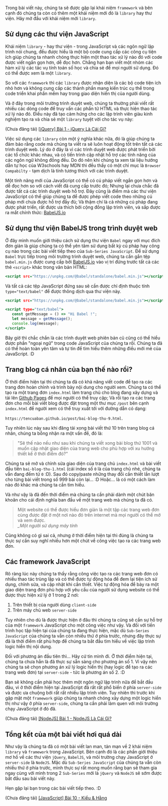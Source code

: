 Trong bài viết này, chúng ta sẽ được gặp lại khái niệm `framework` và bên cạnh đó chúng ta còn có thêm một khái niệm mới đó là `library` hay thư viện. Hãy mở đầu với khái niệm mới `library`.

## Sử dụng các thư viện JavaScript

Khái niệm `library` - hay thư viện - trong JavaScript và các ngôn ngữ lập trình nói chung, đều được hiểu là một bộ code cung cấp các công cụ tiện ích giúp chúng ta nhanh chóng thực hiện một thao tác xử lý nào đó với code được viết ngắn gọn hơn, dễ đọc hơn. Chẳng hạn bạn viết một nhóm các hàm xử lý các tác vụ tính toán số học và chia sẻ để mọi người sử dụng. Đó có thể được xem là một `library`.

So với các `framework` thì các `library` được nhận diện là các bộ code tiện ích nhỏ hơn và không cung cấp các thành phần mang kiến trúc cụ thể trong code triển khai phần mềm hay trong giao diện hiển thị của người dùng.

Và ở đây trong môi trường trình duyệt web, chúng ta thường phải viết rất nhiều các dòng code để truy vấn các phần tử HTML và thực hiện thao tác xử lý nào đó. Điều này đã tạo cảm hứng cho các lập trình viên giàu kinh nghiệm tạo ra và chia sẻ một `library` tuyệt vời cho tác vụ này:

(Chưa đăng tải) [[jQuery] Bài 1 - jQuery Là Cái Gì?](#)

Việc sử dụng các `library` còn một ý nghĩa khác nữa, đó là giúp chúng ta đảm bảo rằng code mà chúng ta viết ra sẽ luôn hoạt động tốt trên tất cả các trình duyệt web. Lý do ở đây là vì các trình duyệt web được phát triển bởi các tổ chức khác nhau, và có tiến trình cập nhật hỗ trợ các tính năng của các ngôn ngữ không đồng đều. Do đó nên khi chúng ta xem tài liệu hướng dẫn tự học của W3schools hay MDN thì đều thấy có một chỉ mục là `Browser Compabilty` - tạm dịch là tính tương thích với các trình duyệt.

Một tính năng mới của JavaScript có thể có cú pháp viết ngắn gọn hơn và dễ đọc hơn so với cách viết đã cung cấp trước đó; Nhưng lại chưa chắc đã được tất cả các trình duyệt web hỗ trợ. Đây cũng là điểm mà các thư viện JavaScript có thể giúp chúng ta để được phép viết code theo những cú pháp mới chưa được hỗ trợ đầy đủ; Và thậm chí là cả những cú pháp đang được phát triển, rất được ưa thích bởi cộng đồng lập trình viên, và sắp được ra mắt chính thức: [BabelJS.io](https://babeljs.io/)

## Sử dụng thư viện BabelJS trong trình duyệt web

Ở đây mình muốn giới thiệu cách sử dụng thư viện `Babel` ngay với mục đích đơn giản là giúp chúng ta có thể yên tâm sử dụng bất kỳ cú pháp hay công cụ nào trong các bài viết tiếp theo của `Sub-Series JavaScript`. Để sử dụng `Babel` trực tiếp trong môi trường trình duyệt web, chúng ta cần gắn tệp `babel.min.js` được cung cấp bởi [BabelJS.io](https://babeljs.io/) vào vị trí đứng trước tất cả các thẻ `<script>` khác trong văn bản HTML:

```babel.html
<script src="https://unpkg.com/@babel/standalone/babel.min.js"></script>
```

Và tất cả các tệp JavaScript đứng sau sẽ cần được chỉ định thuộc tính `type="text/babel"` để được thông dịch qua thư viện này.

```babel.html
<script src="https://unpkg.com/@babel/standalone/babel.min.js"></script>

<script type="text/babel">
   const getMessage = () => "Hi Babel !";
   let message = getMessage();
   console.log(message);
</script>
```

Bây giờ thì chắc chắn là các trình duyệt web phiên bản cũ cũng có thể hiểu được phần "ngoại ngữ" trong code JavaScript của chúng ta rồi. Chúng ta đã có thể hoàn toàn yên tâm và tự tin để tìm hiểu thêm những điều mới mẻ của JavaScript. :D

## Trang blog cá nhân của bạn thế nào rồi?

Ở thời điểm hiện tại thì chúng ta đã có khả năng viết code để tạo ra các trang đơn hoàn chỉnh và trình bày nội dung cho người xem. Chúng ta có thể tạo ra một trang đơn `index.html` làm trang chủ cho blog đang xây dựng và tải lên [Github Pages](https://pages.github.com/) để mọi người có thể truy cập; Và rồi tạo ra các trang đơn cho mỗi bài viết blog được đặt trong một thư mục `/post` bên cạnh `index.html` để người xem có thể truy xuất tới với đường dẫn có dạng:

`https://tencuaban.github.io/post/bai-blog-thu-9.html`.

Tuy nhiên lúc này sau khi đăng tải xong bài viết thứ 10 trên trang blog cá nhân, chúng ta bỗng nhận ra một vấn đề, đó là:

> "Sẽ thế nào nếu như sau khi chúng ta viết xong bài blog thứ 1001 và muốn cập nhật giao diện của trang web cho phù hợp với xu hướng thiết kế ở thời điểm đó?"

Chúng ta sẽ mở và chỉnh sửa giao diện của trang chủ `index.html` và bài viết đầu tiên `bai-blog-thu-1.html` (cái index số `0` là của trang chủ nhé, chúng ta vẫn đang đếm từ `0` :D). Sau đó copy/paste những thay đổi cần thiết lần lượt cho từng bài viết trong số 999 bài còn lại... :D Hoặc... là có một cách làm nào đó khác mà chúng ta cần tìm hiểu.

Và như vậy là đã đến thời điểm mà chúng ta cần phải dành một chút băn khoăn cho cái định nghĩa ban đầu về một trang web mà chúng ta đã có.

> Một website có thể được hiểu đơn giản là một tập các trang web đơn cùng được đặt ở một nơi nào đó trên internet mà mọi người có thể mở và xem được.  
> *_Một người sử dụng máy tính*

Cũng không có gì sai cả, nhưng ở thời điểm hiện tại thì đúng là chúng ta thực sự cần suy nghĩ nhiều hơn một chút về công việc tạo ra các trang web đơn.

## Các framework JavaScript

Rõ ràng lúc này chúng ta thấy rằng công việc tạo ra các trang web đơn có nhiều thao tác trùng lặp và có thể được tự động hóa để đem lại tiện ích sử dụng, chỉnh sửa, và cập nhật khi cần thiết. Việc tự động hóa để bày ra một giao diện trang đơn phù hợp với yêu cầu của người sử dụng website có thể được thực hiện xử lý ở 1 trong 2 nơi:

1. Trên thiết bị của người dùng `client-side`
2. Trên máy chủ web `server-side`

Tuy nhiên cho dù là được thực hiện ở đâu thì chúng ta cũng sẽ cần sự hỗ trợ của một `framework` JavaScript cho một công việc như vậy. Và đối với tiến trình học tập hiện tại của chúng ta đang thực hiện, mặc dù `Sub-Series JavaScript` của chúng ta vẫn còn nhiều thứ ở phía trước, nhưng đây thực sự đã là thời điểm rất phù hợp để chúng ta bắt đầu tìm hiểu về việc lập trình logic hiển thị nội dung.

Đối với phương án đầu tiên thì... Hãy cứ tin mình đi. Ở thời điểm hiện tại, chúng ta chưa hẳn là đã thực sự sẵn sàng cho phương án số 1. Vì vậy nên chúng ta sẽ chọn phương án xử lý logic hiển thị (hay logic để tạo ra các trang web đơn) tại `server-side` - tức là phương án số 2. :D

Bạn sẽ không cần phải học thêm một ngôn ngữ lập trình nữa để bắt đầu đâu, vì ở thời điểm hiện tại JavaScript đã rất rất phổ biến ở phía `server-side` và được ưa chuộng bởi rất rất nhiều lập trình viên. Tuy nhiên thì trước khi gặp mặt một `framework` giúp chúng ta nhanh chóng xây dựng một logic hiển thị như vậy ở phía `server-side`, chúng ta cần phải làm quen với môi trường chạy JavaScript ở đó đã.

(Chưa đăng tải) [[NodeJS] Bài 1 - NodeJS Là Cái Gì?](#)

## Tổng kết của một bài viết hơi quá dài

Như vậy là chúng ta đã có một bài viết lan man, tản mạn về 2 khái niệm `library` và `framework` trong JavaScript. Bên cạnh đó là các phần giới thiệu mơ hồ về các thư viện `jQuery`, `BabelJS`, và môi trường chạy JavaScript ở `server-side` là `NodeJS`. Mặc dù `Sub-Series JavaScript` của chúng ta vẫn còn nhiều thứ ở phía trước, mình thực sự rất mong muốn rằng bạn sẽ tham gia ngay cùng với mình trong 2 `Sub-Series` mới là `jQuery` và `NodeJS` sẽ sớm được bắt đầu sau bài viết này.

Hẹn gặp lại bạn trong các bài viết tiếp theo. :D

(Chưa đăng tải) [[JavaScript] Bài 10 - Kiểu & Hằng](#)